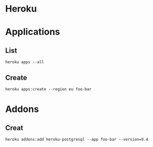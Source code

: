 <!-- -*- coding: utf-8; -*- -->

Heroku
======

Applications
============

List
----

    heroku apps --all

Create
------

    heroku apps:create --region eu foo-bar

Addons
======

Creat
-----

    heroku addons:add heroku-postgresql --app foo-bar --version=9.4
